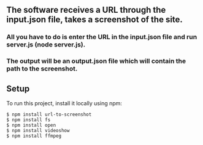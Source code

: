 ## The software receives a URL through the input.json file, takes a screenshot of the site.
### All you have to do is enter the URL in the input.json file and run server.js (node server.js).
### The output will be an output.json file which will contain the path to the screenshot.


## Setup

To run this project, install it locally using npm:

```
$ npm install url-to-screenshot
$ npm install fs
$ npm install open
$ npm install videoshow
$ npm install ffmpeg
```
